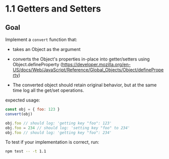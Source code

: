 # 1.1 Getters and Setters

## Goal

Implement a `convert` function that:

- takes an Object as the argument

- converts the Object's properties in-place into getter/setters using
  Object.defineProperty (https://developer.mozilla.org/en-US/docs/Web/JavaScript/Reference/Global_Objects/Object/defineProperty)

- The converted object should retain original behavior, but at the same time
  log all the get/set operations.

expected usage:

``` js
const obj = { foo: 123 }
convert(obj)

obj.foo // should log: 'getting key "foo": 123'
obj.foo = 234 // should log: 'setting key "foo" to 234'
obj.foo // should log: 'getting key "foo": 234'
```

To test if your implementation is correct, run:

``` bash
npm test -- -t 1.1
```
